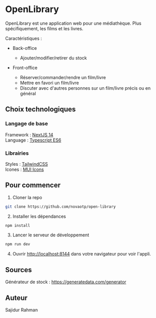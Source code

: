 # OpenLibrary

OpenLibrary est une application web pour une médiathèque. Plus spécifiquement, les films et les livres.

Caractéristiques :

- Back-office
  - Ajouter/modifier/retirer du stock

- Front-office
  - Réserver/commander/rendre un film/livre
  - Mettre en favori un film/livre
  - Discuter avec d'autres personnes sur un film/livre précis ou en général

## Choix technologiques

### Langage de base

Framework : [NextJS 14](https://nextjs.org/)  
Language : [Typescript ES6](https://www.typescriptlang.org/)

### Librairies

Styles : [TailwindCSS](https://tailwindcss.com/)  
Icones : [MUI Icons](https://mui.com/material-ui/material-icons/)

## Pour commencer

1. Cloner la repo

```bash
git clone https://github.com/novaotp/open-library
```

2. Installer les dépendances

```bash
npm install
```

3. Lancer le serveur de développement

```bash
npm run dev
```

4. Ouvrir [http://localhost:8144](http://localhost:8144) dans votre navigateur pour voir l'appli.

## Sources

Générateur de stock : https://generatedata.com/generator

## Auteur

Sajidur Rahman
